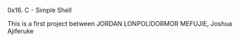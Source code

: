 0x16. C - Simple Shell

This is a first project between JORDAN LONPOLIDORMOR MEFUJIE, Joshua Ajiferuke
